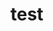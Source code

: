 # test
































































































